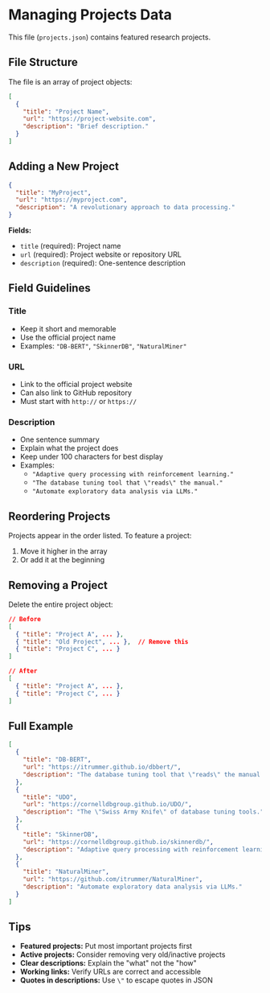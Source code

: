 # Managing Projects Data

This file (`projects.json`) contains featured research projects.

## File Structure

The file is an array of project objects:

```json
[
  {
    "title": "Project Name",
    "url": "https://project-website.com",
    "description": "Brief description."
  }
]
```

## Adding a New Project

```json
{
  "title": "MyProject",
  "url": "https://myproject.com",
  "description": "A revolutionary approach to data processing."
}
```

**Fields:**
- `title` (required): Project name
- `url` (required): Project website or repository URL
- `description` (required): One-sentence description

## Field Guidelines

### Title

- Keep it short and memorable
- Use the official project name
- Examples: `"DB-BERT"`, `"SkinnerDB"`, `"NaturalMiner"`

### URL

- Link to the official project website
- Can also link to GitHub repository
- Must start with `http://` or `https://`

### Description

- One sentence summary
- Explain what the project does
- Keep under 100 characters for best display
- Examples:
  - `"Adaptive query processing with reinforcement learning."`
  - `"The database tuning tool that \"reads\" the manual."`
  - `"Automate exploratory data analysis via LLMs."`

## Reordering Projects

Projects appear in the order listed. To feature a project:

1. Move it higher in the array
2. Or add it at the beginning

## Removing a Project

Delete the entire project object:

```json
// Before
[
  { "title": "Project A", ... },
  { "title": "Old Project", ... },  // Remove this
  { "title": "Project C", ... }
]

// After
[
  { "title": "Project A", ... },
  { "title": "Project C", ... }
]
```

## Full Example

```json
[
  {
    "title": "DB-BERT",
    "url": "https://itrummer.github.io/dbbert/",
    "description": "The database tuning tool that \"reads\" the manual."
  },
  {
    "title": "UDO",
    "url": "https://cornelldbgroup.github.io/UDO/",
    "description": "The \"Swiss Army Knife\" of database tuning tools."
  },
  {
    "title": "SkinnerDB",
    "url": "https://cornelldbgroup.github.io/skinnerdb/",
    "description": "Adaptive query processing with reinforcement learning."
  },
  {
    "title": "NaturalMiner",
    "url": "https://github.com/itrummer/NaturalMiner",
    "description": "Automate exploratory data analysis via LLMs."
  }
]
```

## Tips

- **Featured projects:** Put most important projects first
- **Active projects:** Consider removing very old/inactive projects
- **Clear descriptions:** Explain the "what" not the "how"
- **Working links:** Verify URLs are correct and accessible
- **Quotes in descriptions:** Use `\"` to escape quotes in JSON
